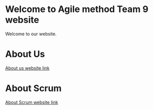 # Welcome to Agile method Team 9 website

Welcome to our website.

# About Us

[About us website link]()

# About Scrum

[About Scrum website link]()

